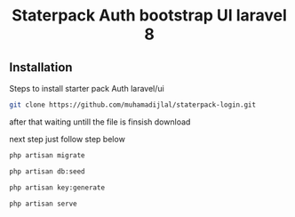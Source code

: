 # <p align="center">Staterpack Auth bootstrap UI laravel 8</p>
## Installation
Steps to install starter pack Auth laravel/ui

```bash
git clone https://github.com/muhamadijlal/staterpack-login.git
```
after that waiting untill the file is finsish download

next step just follow step below

```python
php artisan migrate

php artisan db:seed

php artisan key:generate

php artisan serve
```
